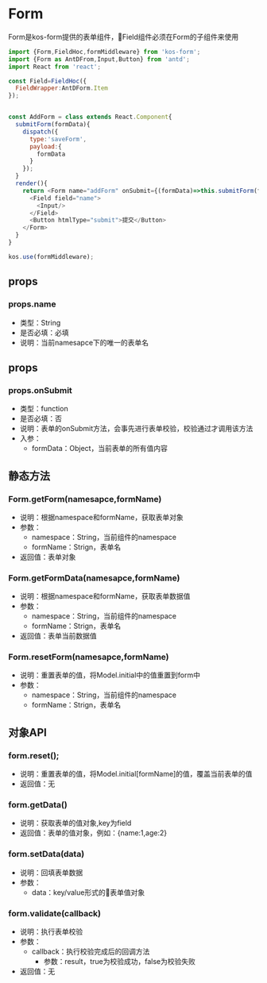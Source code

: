 # Form


Form是kos-form提供的表单组件，Field组件必须在Form的子组件来使用


```js
import {Form,FieldHoc,formMiddleware} from 'kos-form';
import {Form as AntDFrom,Input,Button} from 'antd';
import React from 'react';

const Field=FieldHoc({
  FieldWrapper:AntDForm.Item
});


const AddForm = class extends React.Component{
  submitForm(formData){
    dispatch({
      type:'saveForm',
      payload:{
        formData
      }
    });
  }
  render(){
    return <Form name="addForm" onSubmit={(formData)=>this.submitForm(formData)}>
      <Field field="name">
        <Input/>
      </Field>
      <Button htmlType="submit">提交</Button>
    </Form>
  }
}

kos.use(formMiddleware);

```


## props

### props.name

* 类型：String
* 是否必填：必填
* 说明：当前namesapce下的唯一的表单名


## props

### props.onSubmit

* 类型：function
* 是否必填：否
* 说明：表单的onSubmit方法，会事先进行表单校验，校验通过才调用该方法
* 入参：
  + formData：Object，当前表单的所有值内容


## 静态方法

### Form.getForm(namesapce,formName)

* 说明：根据namespace和formName，获取表单对象
* 参数：
  + namespace：String，当前组件的namespace
  + formName：Strign，表单名
* 返回值：表单对象

### Form.getFormData(namesapce,formName)

* 说明：根据namespace和formName，获取表单数据值
* 参数：
  + namespace：String，当前组件的namespace
  + formName：Strign，表单名
* 返回值：表单当前数据值


### Form.resetForm(namesapce,formName)

* 说明：重置表单的值，将Model.initial中的值重置到form中
* 参数：
  + namespace：String，当前组件的namespace
  + formName：Strign，表单名


## 对象API

### form.reset();

* 说明：重置表单的值，将Model.initial[formName]的值，覆盖当前表单的值
* 返回值：无


### form.getData()

* 说明：获取表单的值对象,key为field
* 返回值：表单的值对象，例如：{name:1,age:2}


### form.setData(data)

* 说明：回填表单数据
* 参数：
  + data：key/value形式的表单值对象


### form.validate(callback)

* 说明：执行表单校验
* 参数：
  + callback：执行校验完成后的回调方法
    - 参数：result，true为校验成功，false为校验失败
* 返回值：无
